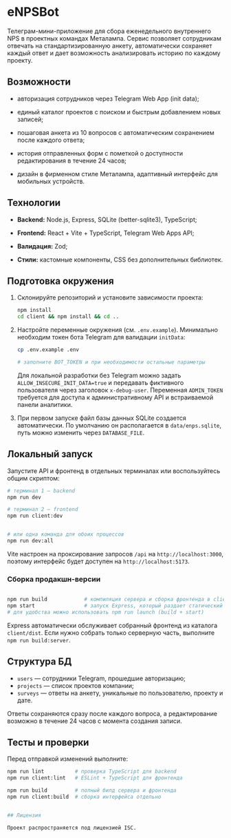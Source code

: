 # eNPSBot

Телеграм-мини-приложение для сбора еженедельного внутреннего NPS в проектных командах Металампа. Сервис позволяет сотрудникам отвечать на стандартизированную анкету, автоматически сохраняет каждый ответ и дает возможность анализировать историю по каждому проекту.

## Возможности

- авторизация сотрудников через Telegram Web App (init data);
- единый каталог проектов с поиском и быстрым добавлением новых записей;
- пошаговая анкета из 10 вопросов c автоматическим сохранением после каждого ответа;
- история отправленных форм с пометкой о доступности редактирования в течение 24 часов;

- дизайн в фирменном стиле Металампа, адаптивный интерфейс для мобильных устройств.


## Технологии

- **Backend:** Node.js, Express, SQLite (better-sqlite3), TypeScript;
- **Frontend:** React + Vite + TypeScript, Telegram Web Apps API;
- **Валидация:** Zod;

- **Стили:** кастомные компоненты, CSS без дополнительных библиотек.


## Подготовка окружения

1. Склонируйте репозиторий и установите зависимости проекта:

   ```bash
   npm install
   cd client && npm install && cd ..
   ```

2. Настройте переменные окружения (см. `.env.example`). Минимально необходим токен бота Telegram для валидации `initData`:

   ```bash
   cp .env.example .env

   # заполните BOT_TOKEN и при необходимости остальные параметры
   ```

   Для локальной разработки без Telegram можно задать `ALLOW_INSECURE_INIT_DATA=true` и передавать фиктивного пользователя через заголовок `x-debug-user`. Переменная `ADMIN_TOKEN` требуется для доступа к административному API и встраиваемой панели аналитики.

3. При первом запуске файл базы данных SQLite создается автоматически. По умолчанию он располагается в `data/enps.sqlite`, путь можно изменить через `DATABASE_FILE`.

## Локальный запуск

Запустите API и фронтенд в отдельных терминалах или воспользуйтесь общим скриптом:


```bash
# терминал 1 — backend
npm run dev

# терминал 2 — frontend
npm run client:dev


# или одна командa для обоих процессов
npm run dev:all

```

Vite настроен на проксирование запросов `/api` на `http://localhost:3000`, поэтому интерфейс будет доступен на `http://localhost:5173`.

### Сборка продакшн-версии

```bash

npm run build            # компиляция сервера и сборка фронтенда в client/dist
npm start                # запуск Express, который раздает статический бандл
# для удобства можно использовать npm run launch (build + start)
```

Express автоматически обслуживает собранный фронтенд из каталога `client/dist`. Если нужно собрать только серверную часть, выполните `npm run build:server`.


## Структура БД

- `users` — сотрудники Telegram, прошедшие авторизацию;
- `projects` — список проектов компании;
- `surveys` — ответы на анкету, уникальные по пользователю, проекту и дате.

Ответы сохраняются сразу после каждого вопроса, а редактирование возможно в течение 24 часов с момента создания записи.

## Тесты и проверки

Перед отправкой изменений выполните:

```bash
npm run lint          # проверка TypeScript для backend
npm run client:lint   # ESLint + TypeScript для фронтенда

npm run build         # полный билд сервера и фронтенда
npm run client:build  # сборка интерфейса отдельно


## Лицензия

Проект распространяется под лицензией ISC.
